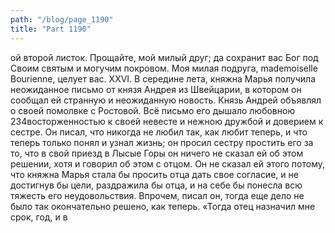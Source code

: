 ```yaml
---
path: "/blog/page_1190"
title: "Part 1190"
---
```


ой второй листок. Прощайте, мой милый друг; да сохранит вас Бог под Своим святым и могучим покровом. Моя милая подруга, mademoiselle Bourienne, целует вас.
XXVI.
В середине лета, княжна Марья получила неожиданное письмо от князя Андрея из Швейцарии, в котором он сообщал ей странную и неожиданную новость. Князь Андрей объявлял о своей помолвке с Ростовой. Всё письмо его дышало любовною 234восторженностью к своей невесте и нежною дружбой и доверием к сестре. Он писал, что никогда не любил так, как любит теперь, и что теперь только понял и узнал жизнь; он просил сестру простить его за то, что в свой приезд в Лысые Горы он ничего не сказал ей об этом решении, хотя и говорил об этом с отцом. Он не сказал ей этого потому, что княжна Марья стала бы просить отца дать свое согласие, и не достигнув бы цели, раздражила бы отца, и на себе бы понесла всю тяжесть его неудовольствия. Впрочем, писал он, тогда еще дело не было так окончательно решено, как теперь. «Тогда отец назначил мне срок, год, и в
